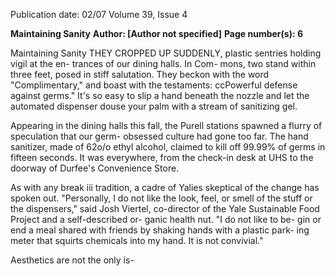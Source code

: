 Publication date: 02/07
Volume 39, Issue 4

**Maintaining Sanity**
**Author:  [Author not specified]**
**Page number(s): 6**

Maintaining Sanity 
THEY 
CROPPED 
UP 
SUDDENLY, 
plastic sentries holding vigil at the en-
trances of our dining halls. In Com-
mons, two stand within three feet, 
posed in stiff salutation. They beckon 
with the word "Complimentary," and 
boast with the testaments: ccPowerful 
defense against germs." It's so easy to 
slip a hand beneath the nozzle and let 
the automated dispenser douse your 
palm with a stream of sanitizing gel. 

Appearing in the dining halls 
this fall, the Purell stations spawned 
a flurry of speculation that our germ-
obsessed culture had gone too far. The 
hand sanitizer, made of 62o/o ethyl 
alcohol, claimed to kill off 99.99% 
of germs in fifteen seconds. It was 
everywhere, from the check-in desk 
at UHS to the doorway of Durfee's 
Convenience Store. 

As with any break iii tradition, a 
cadre of Yalies skeptical of the change 
has spoken out. "Personally, I do not 
like the look, feel, or smell of the stuff 
or the dispensers," said Josh Viertel, 
co-director of the Yale Sustainable 
Food Project and a self-described or-
ganic health nut. "I do not like to be-
gin or end a meal shared with friends 
by shaking hands with a plastic park-
ing meter that squirts chemicals into 
my hand. It is not convivial." 

Aesthetics are not the only is-